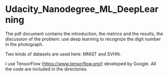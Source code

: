 # Udacity_Nanodegree_ML_DeepLearning

The pdf document contains the introduction, the metrics and the results, the discussion of the problem: use deep learning to recognize the digit number in the photograph.

Two kinds of datasets are used here: MNIST and SVHN.

I use TensorFlow (https://www.tensorflow.org/) developed by Google. All the code are included in the directories.
